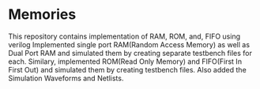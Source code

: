# Memories
This repository contains implementation of RAM, ROM, and, FIFO using verilog
Implemented single port RAM(Random Access Memory) as well as Dual Port RAM and simulated them by creating separate testbench files for each.
Similary, implemented ROM(Read Only Memory) and FIFO(First In First Out) and simulated them by creating testbench files.
Also added the Simulation Waveforms and Netlists.

